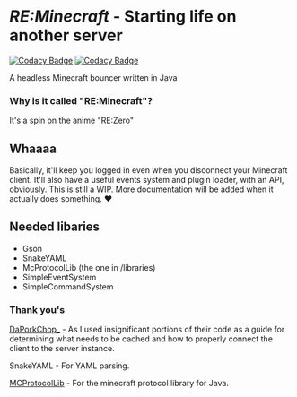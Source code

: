 # *RE:Minecraft* - Starting life on another server

[![Codacy Badge](https://api.codacy.com/project/badge/Grade/4ca4742ac61a40ccabcfca8d22645cf7)](https://app.codacy.com/app/EmotionalLove/ReMinecraft?utm_source=github.com&utm_medium=referral&utm_content=EmotionalLove/ReMinecraft&utm_campaign=Badge_Grade_Settings)
[![Codacy Badge](https://api.codacy.com/project/badge/Grade/cc9a743afb654f488f6cdaca3bcad60c)](https://app.codacy.com/app/EmotionalLove/ReMinecraft?utm_source=github.com&utm_medium=referral&utm_content=EmotionalLove/ReMinecraft&utm_campaign=Badge_Grade_Settings)

A headless Minecraft bouncer written in Java

### Why is it called "RE:Minecraft"?
It's a spin on the anime "RE:Zero"

## Whaaaa
Basically, it'll keep you logged in even when you disconnect your Minecraft client. It'll also have a useful events system and plugin loader, with an API, obviously. This is still a WIP. More documentation will be added when it actually does something. :heart:

## Needed libaries

- Gson
- SnakeYAML
- McProtocolLib (the one in /libraries)
- SimpleEventSystem
- SimpleCommandSystem

### Thank you's
[DaPorkChop_](https://github.com/DaMatrix/Pork2b2tBot) - As I used insignificant portions of their code as a guide for determining what needs to be cached and how to properly connect the client to the server instance.

SnakeYAML - For YAML parsing.

[MCProtocolLib](https://github.com/Steveice10/MCProtocolLib) - For the minecraft protocol library for Java.
